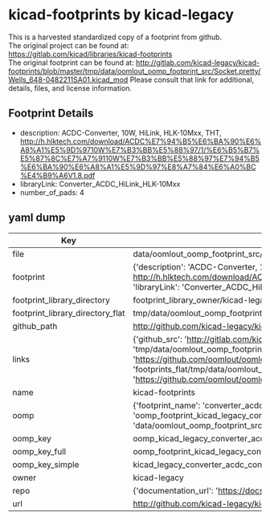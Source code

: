 # kicad-footprints by kicad-legacy  
This is a harvested standardized copy of a footprint from github.  
The original project can be found at:  
https://gitlab.com/kicad/libraries/kicad-footprints  
The original footprint can be found at:
http://gitlab.com/kicad-legacy/kicad-footprints/blob/master/tmp/data/oomlout_oomp_footprint_src/Socket.pretty/Wells_648-0482211SA01.kicad_mod
Please consult that link for additional, details, files, and license information.  
## Footprint Details
* description: ACDC-Converter, 10W, HiLink, HLK-10Mxx, THT, http://h.hlktech.com/download/ACDC%E7%94%B5%E6%BA%90%E6%A8%A1%E5%9D%9710W%E7%B3%BB%E5%88%97/1/%E6%B5%B7%E5%87%8C%E7%A7%9110W%E7%B3%BB%E5%88%97%E7%94%B5%E6%BA%90%E6%A8%A1%E5%9D%97%E8%A7%84%E6%A0%BC%E4%B9%A6V1.8.pdf  
* libraryLink: Converter_ACDC_HiLink_HLK-10Mxx  
* number_of_pads: 4  
## yaml dump  
| Key | Value |  
| --- | --- |  
| file | data/oomlout_oomp_footprint_src/kicad-footprints/Converter_ACDC.pretty/Converter_ACDC_HiLink_HLK-10Mxx.kicad_mod |  
| footprint | {'description': 'ACDC-Converter, 10W, HiLink, HLK-10Mxx, THT, http://h.hlktech.com/download/ACDC%E7%94%B5%E6%BA%90%E6%A8%A1%E5%9D%9710W%E7%B3%BB%E5%88%97/1/%E6%B5%B7%E5%87%8C%E7%A7%9110W%E7%B3%BB%E5%88%97%E7%94%B5%E6%BA%90%E6%A8%A1%E5%9D%97%E8%A7%84%E6%A0%BC%E4%B9%A6V1.8.pdf', 'libraryLink': 'Converter_ACDC_HiLink_HLK-10Mxx', 'number_of_pads': 4} |  
| footprint_library_directory | footprint_library_owner/kicad-legacy_kicad-footprints |  
| footprint_library_directory_flat | tmp/data/oomlout_oomp_footprint_src/footprints_flat/kicad_legacy_converter_acdc_converter_acdc_hilink_hlk_10mxx/working |  
| github_path | http://github.com/kicad-legacy/kicad-footprints/blob/master/tmp/data/oomlout_oomp_footprint_src/Converter_ACDC.pretty/Converter_ACDC_HiLink_HLK-10Mxx.kicad_mod |  
| links | {'github_src': 'http://gitlab.com/kicad-legacy/kicad-footprints/blob/master/tmp/data/oomlout_oomp_footprint_src/Socket.pretty/Wells_648-0482211SA01.kicad_mod', 'github_src_repo': 'https://gitlab.com/kicad/libraries/kicad-footprints', 'oomp_bot': 'tmp/data/oomlout_oomp_footprint_src/footprints/kicad_legacy_converter_acdc_converter_acdc_hilink_hlk_10mxx/working', 'oomp_bot_github': 'https://github.com/oomlout/oomlout_oomp_footprint_bot/tree/main/tmp/data/oomlout_oomp_footprint_src/footprints/kicad_legacy_converter_acdc_converter_acdc_hilink_hlk_10mxx/working', 'oomp_src_flat': 'footprints_flat/tmp/data/oomlout_oomp_footprint_src/footprints_flat/kicad_legacy_converter_acdc_converter_acdc_hilink_hlk_10mxx/working', 'oomp_src_flat_github': 'https://github.com/oomlout/oomlout_oomp_footprint_src/tree/main/tmp/data/oomlout_oomp_footprint_src/footprints_flat/kicad_legacy_converter_acdc_converter_acdc_hilink_hlk_10mxx/working'} |  
| name | kicad-footprints |  
| oomp | {'footprint_name': 'converter_acdc_hilink_hlk_10mxx', 'library_name': 'converter_acdc', 'md5': 'cfd7f7c6c92c9bf2729c01b6057083ae', 'md5_10': 'cfd7f7c6c9', 'md5_5': 'cfd7f', 'md5_6': 'cfd7f7', 'oomp_key': 'oomp_kicad_legacy_converter_acdc_converter_acdc_hilink_hlk_10mxx', 'oomp_key_extra': 'oomp_footprint_kicad_legacy_converter_acdc_converter_acdc_hilink_hlk_10mxx', 'oomp_key_full': 'oomp_footprint_kicad_legacy_converter_acdc_converter_acdc_hilink_hlk_10mxx_cfd7f7', 'oomp_key_simple': 'kicad_legacy_converter_acdc_converter_acdc_hilink_hlk_10mxx', 'original_filename': 'data/oomlout_oomp_footprint_src/kicad-footprints/Converter_ACDC.pretty/Converter_ACDC_HiLink_HLK-10Mxx.kicad_mod', 'owner_name': 'kicad_legacy'} |  
| oomp_key | oomp_kicad_legacy_converter_acdc_converter_acdc_hilink_hlk_10mxx |  
| oomp_key_full | oomp_footprint_kicad_legacy_converter_acdc_converter_acdc_hilink_hlk_10mxx |  
| oomp_key_simple | kicad_legacy_converter_acdc_converter_acdc_hilink_hlk_10mxx |  
| owner | kicad-legacy |  
| repo | {'documentation_url': 'https://docs.github.com/rest/repos/repos#get-a-repository', 'message': 'Not Found'} |  
| url | http://github.com/kicad-legacy/kicad-footprints |  

